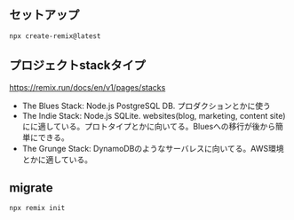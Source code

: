 ## セットアップ
```
npx create-remix@latest
```

## プロジェクトstackタイプ
https://remix.run/docs/en/v1/pages/stacks
- The Blues Stack: Node.js PostgreSQL DB. プロダクションとかに使う
- The Indie Stack: Node.js SQLite. websites(blog, marketing, content site)にに適している。プロトタイプとかに向いてる。Bluesへの移行が後から簡単にできる。
- The Grunge Stack: DynamoDBのようなサーバレスに向いてる。AWS環境とかに適している。

## migrate
```
npx remix init
```